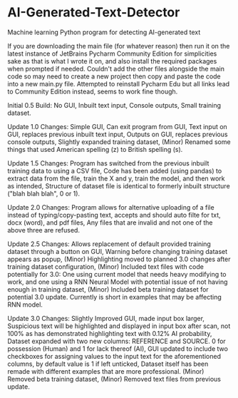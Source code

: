 # AI-Generated-Text-Detector
Machine learning Python program for detecting AI-generated text

If you are downloading the main file (for whatever reason) then run it on the latest instance of JetBrains Pycharm Community Edition for simplicities sake as that is what I wrote it on, and also install the required packages when prompted if needed. Couldn't add the other files alongside the main code so may need to create a new project then copy and paste the code into a new main.py file. Attempted to reinstall Pycharm Edu but all links lead to Community Edition instead, seems to work fine though.

Initial 0.5 Build: 
  No GUI, 
  Inbuilt text input, 
  Console outputs, 
  Small training dataset.

Update 1.0 Changes: 
  Simple GUI, 
  Can exit program from GUI, 
  Text input on GUI, replaces previous inbuilt text input, 
  Outputs on GUI, replaces previous console outputs, 
  Slightly expanded training dataset, 
  (Minor) Renamed some things that used American spelling (z) to British spelling (s). 

Update 1.5 Changes: 
  Program has switched from the previous inbuilt training data to using a CSV file, 
  Code has been added (using pandas) to extract data from the file, train the X and y, train the model, and then work as intended, 
  Structure of dataset file is identical to formerly inbuilt structure ("blah blah blah", 0 or 1). 

Update 2.0 Changes: 
  Program allows for alternative uploading of a file instead of typing/copy-pasting text, accepts and should auto filte for txt, docx (word), and pdf files, 
  Any files that are invalid and not one of the above three are refused. 

Update 2.5 Changes: 
  Allows replacement of default provided training dataset through a button on GUI, 
  Warning before changing training dataset appears as popup, 
  (Minor) Highlighting moved to planned 3.0 changes after training dataset configuration, 
  (Minor) Included text files with code potentially for 3.0: One using current model that needs heavy modifying to work, and one using a RNN Neural Model with potential issue of not having enough in training dataset, 
  (Minor) Included beta training dataset for potential 3.0 update. Currently is short in examples that may be affecting RNN model. 

Update 3.0 Changes: 
  Slightly Improved GUI, made input box larger, 
  Suspicious text will be highlighted and displayed in input box after scan, not 100% as has demonstrated highlighting text with 0.12% AI probability, 
  Dataset expanded with two new columns: REFERENCE and SOURCE. 0 for possession (Human) and 1 for lack thereof (AI), 
  GUI updated to include two checkboxes for assigning values to the input text for the aforementioned columns, by default value is 1 if left unticked, 
  Dataset itself has been remade with different examples that are more professional.
  (Minor) Removed beta training dataset, 
  (Minor) Removed text files from previous update. 
